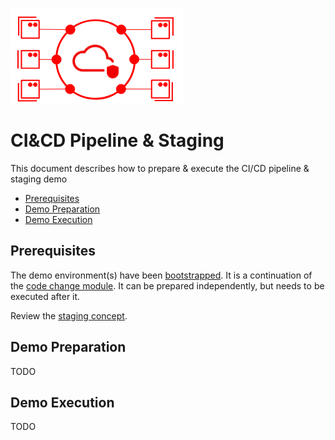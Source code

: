 ![MANUela Logo](./images/logo.png)

# CI&CD Pipeline & Staging <!-- omit in toc -->
This document describes how to prepare & execute the CI/CD pipeline & staging demo

- [Prerequisites](#Prerequisites)
- [Demo Preparation](#Demo-Preparation)
- [Demo Execution](#Demo-Execution)

## Prerequisites

The demo environment(s) have been [bootstrapped](BOOTSTRAP.md). It is a continuation of the [code change module](module-code-change.md). It can be prepared independently, but needs to be executed after it.

Review the [staging concept](staging-concept.md).

## Demo Preparation

TODO

## Demo Execution

TODO